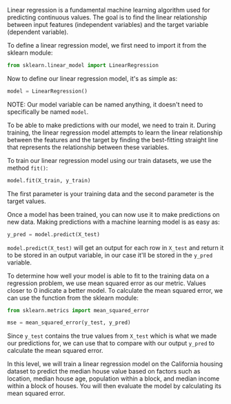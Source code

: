 Linear regression is a fundamental machine learning algorithm used for predicting continuous values. The goal is to find the linear relationship between input features (independent variables) and the target variable (dependent variable).

To define a linear regression model, we first need to import it from the sklearn module:

```python
from sklearn.linear_model import LinearRegression
```

Now to define our linear regression model, it's as simple as:
```python
model = LinearRegression()
```
NOTE: Our model variable can be named anything, it doesn't need to specifically be named `model`.

To be able to make predictions with our model, we need to train it. During training, the linear regression model attempts to learn the linear relationship between the features and the target by finding the best-fitting straight line that represents the relationship between these variables.

To train our linear regression model using our train datasets, we use the method `fit()`:
```python
model.fit(X_train, y_train)
```
The first parameter is your training data and the second parameter is the target values.

Once a model has been trained, you can now use it to make predictions on new data. Making predictions with a machine learning model is as easy as:
```python
y_pred = model.predict(X_test)
```
`model.predict(X_test)` will get an output for each row in `X_test` and return it to be stored in an output variable, in our case it'll be stored in the `y_pred` variable.

To determine how well your model is able to fit to the training data on a regression problem, we use mean squared error as our metric. Values closer to 0 indicate a better model. To calculate the mean squared error, we can use the function from the sklearn module:
```python
from sklearn.metrics import mean_squared_error

mse = mean_squared_error(y_test, y_pred)
```
Since `y_test` contains the true values from `X_test` which is what we made our predictions for, we can use that to compare with our output `y_pred` to calculate the mean squared error.

In this level, we will train a linear regression model on the California housing dataset to predict the median house value based on factors such as location, median house age, population within a block, and median income within a block of houses. You will then evaluate the model by calculating its mean squared error.